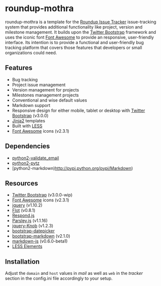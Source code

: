 roundup-mothra
==============

roundup-mothra is a template for the [Roundup Issue Tracker](http://www.roundup-tracker.org/) issue-tracking system that provides additional functionality like project, version and milestone management. It builds upon the [Twitter Bootstrap](http://twitter.github.io/bootstrap) framework and uses the iconic font [Font Awesome](http://fortawesome.github.io/Font-Awesome) to provide an responsive, user-friendly interface. Its intention is to provide a functional and user-friendly bug tracking platform that covers those features that developers or small organizations could need.

Features
--------

  * Bug tracking
  * Project issue management
  * Version management for projects
  * Milestones management projects
  * Conventional and wise default values
  * Markdown support
  * Responsive design for either mobile, tablet or desktop with [Twitter Bootstrap](http://twitter.github.io/bootstrap) (v3.0.0)
  * [Jinja2](http://jinja.pocoo.org/) templates
  * Built with [LESS](http://lesscss.org)
  * [Font Awesome](http://fortawesome.github.io/Font-Awesome) icons (v2.3.1)

Dependencies
------------

  * [python2-validate_email](http://pypi.python.org/pypi/validate_email)
  * [python2-pytz](http://pypi.python.org/pypi/pytz)
  * [python2-markdown)http://pypi.python.org/pypi/Markdown)

Resources
---------

  * [Twitter Bootstrap](http://twitter.github.io/bootstrap) (v3.0.0-wip)
  * [Font Awesome](http://fortawesome.github.io/Font-Awesome) icons (v2.3.1)
  * [jquery](http://jquery.com) (v1.10.2)
  * [Flot](http://www.flotcharts.org) (v0.8.1)
  * [Respond.js](https://github.com/scottjehl/Respond)
  * [Parsley.js](http://parsleyjs.org) (v1.1.16)
  * [jquery-Knob](http://github.com/aterrien/jQuery-Knob) (v1.2.3)
  * [bootstrap-datepicker](http://www.eyecon.ro/bootstrap-datepicker)
  * [bootstrap-markdown](http://toopay.github.io/bootstrap-markdown) (v2.1.0)
  * [markdown-js](http://github.com/evilstreak/markdown-js) (v0.6.0-beta1)
  * [LESS Elements](https://github.com/dmitryf/elements)

Installation
------------

Adjust the `domain` and `host` values in _mail_ as well as `web` in the
_tracker_ section in the config.ini file accordingly to your setup.
